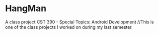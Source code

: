 # HangMan
A class project CST 390 - Special Topics: Android Development
//This is one of the class projects I worked on during my last semester.
